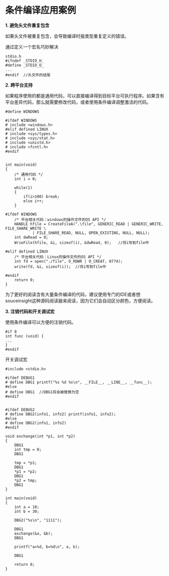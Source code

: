 # 条件编译应用案例

**1. 避免头文件重复包含**

如果头文件被重复包含，会导致编译时报类型重复定义的错误。

通过定义一个宏名巧妙解决

```
stdio.h
#ifndef _STDIO_H_
#define _STDIO_O_
...
#endif  //头文件的结尾
```

**2. 跨平台支持**

如果程序使用的都是通用代码，可以直接编译得到目标平台可执行程序。如果含有平台差异代码，那么就需要修改代码，或者使用条件编译调整激活的代码。

```
#define WINDOWS

#ifdef WINDOWS
# include <windows.h>
#elif defined LINUX
# include <sys/types.h>
# include <sys/stat.h>
# include <unistd.h>
# include <fcntl.h>
#endif


int main(void)
{
    /* 通用代码 */
    int i = 0;

    while(1)
    {
        if(i>100) break;
        else i++;
    }

#ifdef WINDOWS
    /* 平台相关代码：windows的操作文件的OS API */
    HANDLE hfile = CreateFileA(".\file", GENERIC_READ | GENERIC_WRITE, FILE_SHARE_WRITE \
            | FILE_SHARE_READ, NULL, OPEN_EXISTING, NULL, NULL);
    int dwRead = 0;
    WrieFile(hfile, &i, sizeof(i), &dwRead, 0);   //将i写到file中

#elif defined LINUX
    /* 平台相关代码：Linux的操作文件的OS API */
    int fd = open("./file", O_RDWR | O_CREAT, 0774);
    write(fd, &i, sizeof(i));  //将i写到file中

#endif
    return 0;
}
```

为了更好的阅读含有大量条件编译的代码，建议使用专门的IDE或者想souceinsight这种源码阅读器来阅读，因为它们会自动区分颜色，方便阅读。

**3. 注销代码和开关调试宏**

使用条件编译可以方便的注销代码。

```
#if 0
int func (void) {
...
}
#endif
```

开关调试宏
```
#include <stdio.h>

#ifdef DEBUG1
# define DBG1 printf("%s %d %s\n", __FILE__, __LINE__, __func__);  
#else
# define DBG1  //DBG1将会被替换为空
#endif


#ifdef DEBUG2
# define DBG2(info1, info2) printf(info1, info2);                                               
#else
# define DBG2(info1, info2)
#endif

void exchange(int *p1, int *p2)
{      
    DBG1
    int tmp = 0;
    DBG1

    tmp = *p1;
    DBG1
    *p1 = *p2;
    DBG1
    *p2 = tmp;
    DBG1
}

int main(void)
{       
    int a = 10;
    int b = 30;

    DBG2("%s\n", "1111");

    DBG1							
    exchange(&a, &b);
    DBG1

    printf("a=%d, b=%d\n", a, b);

    DBG1

    return 0;
}
```
